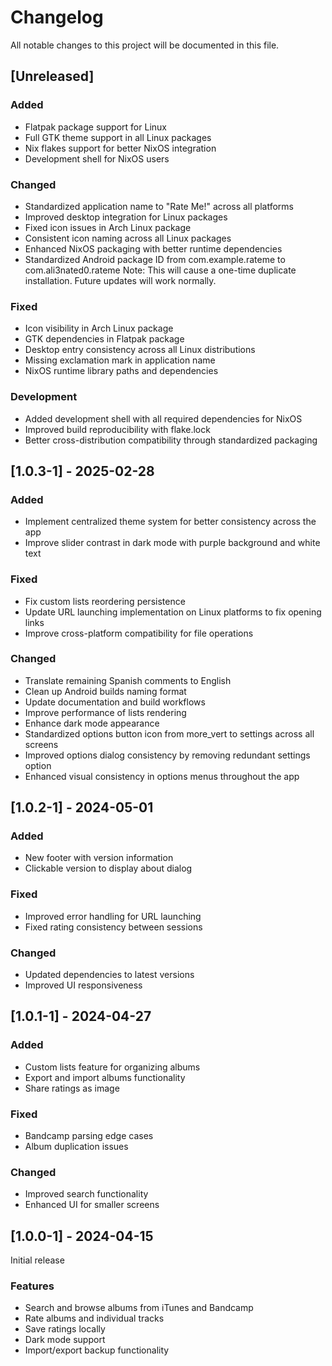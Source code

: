 # Changelog

All notable changes to this project will be documented in this file.

## [Unreleased]

### Added
- Flatpak package support for Linux
- Full GTK theme support in all Linux packages
- Nix flakes support for better NixOS integration
- Development shell for NixOS users

### Changed
- Standardized application name to "Rate Me!" across all platforms
- Improved desktop integration for Linux packages
- Fixed icon issues in Arch Linux package
- Consistent icon naming across all Linux packages
- Enhanced NixOS packaging with better runtime dependencies
- Standardized Android package ID from com.example.rateme to com.ali3nated0.rateme
  Note: This will cause a one-time duplicate installation. Future updates will work normally.

### Fixed
- Icon visibility in Arch Linux package
- GTK dependencies in Flatpak package
- Desktop entry consistency across all Linux distributions
- Missing exclamation mark in application name
- NixOS runtime library paths and dependencies

### Development
- Added development shell with all required dependencies for NixOS
- Improved build reproducibility with flake.lock
- Better cross-distribution compatibility through standardized packaging

## [1.0.3-1] - 2025-02-28

### Added
- Implement centralized theme system for better consistency across the app
- Improve slider contrast in dark mode with purple background and white text

### Fixed
- Fix custom lists reordering persistence
- Update URL launching implementation on Linux platforms to fix opening links
- Improve cross-platform compatibility for file operations

### Changed
- Translate remaining Spanish comments to English
- Clean up Android builds naming format
- Update documentation and build workflows
- Improve performance of lists rendering
- Enhance dark mode appearance
- Standardized options button icon from more_vert to settings across all screens
- Improved options dialog consistency by removing redundant settings option
- Enhanced visual consistency in options menus throughout the app

## [1.0.2-1] - 2024-05-01

### Added
- New footer with version information
- Clickable version to display about dialog

### Fixed
- Improved error handling for URL launching
- Fixed rating consistency between sessions

### Changed
- Updated dependencies to latest versions
- Improved UI responsiveness

## [1.0.1-1] - 2024-04-27

### Added
- Custom lists feature for organizing albums
- Export and import albums functionality
- Share ratings as image

### Fixed
- Bandcamp parsing edge cases
- Album duplication issues

### Changed
- Improved search functionality
- Enhanced UI for smaller screens

## [1.0.0-1] - 2024-04-15

Initial release

### Features
- Search and browse albums from iTunes and Bandcamp
- Rate albums and individual tracks
- Save ratings locally
- Dark mode support
- Import/export backup functionality
